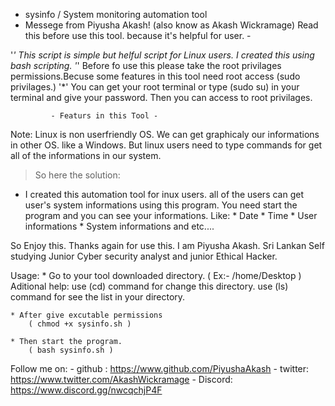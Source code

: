 - sysinfo / System monitoring automation tool
- Messege from Piyusha Akash! (also know as Akash Wickramage) Read this before use this tool. because it's helpful for user. -

'*' This script is simple but helful script for Linux users. I created this using bash scripting.
'*' Before fo use this please take the root privilages permissions.Becuse some features in this tool need root access (sudo privilages.)
'*' You can get your root terminal or type (sudo su) in your terminal and give your password. Then you can access to root privilages.

             - Featurs in this Tool -

Note: Linux is non userfriendly OS. We can get graphicaly our informations in other OS. like a Windows. But linux users need to type commands for get all of the informations in our system.

> So here the solution:
* I created this automation tool for inux users. all of the users can get user's system informations using this program. You need start the program and you can see your informations. Like: * Date
								    * Time
								    * User informations
								    * System informations and etc....

So Enjoy this. Thanks again for use this. I am Piyusha Akash. Sri Lankan Self studying Junior Cyber security analyst and junior Ethical Hacker.

Usage:
	* Go to your tool downloaded directory.
		( Ex:- /home/Desktop )
	  Aditional help: use (cd) command for change this directory.
	  	          use (ls) command for see the list in your directory.

	* After give excutable permissions
		( chmod +x sysinfo.sh )

	* Then start the program.
		( bash sysinfo.sh )

Follow me on:
	- github : https://www.github.com/PiyushaAkash
	- twitter: https://www.twitter.com/AkashWickramage
	- Discord: https://www.discord.gg/nwcqchjP4F
